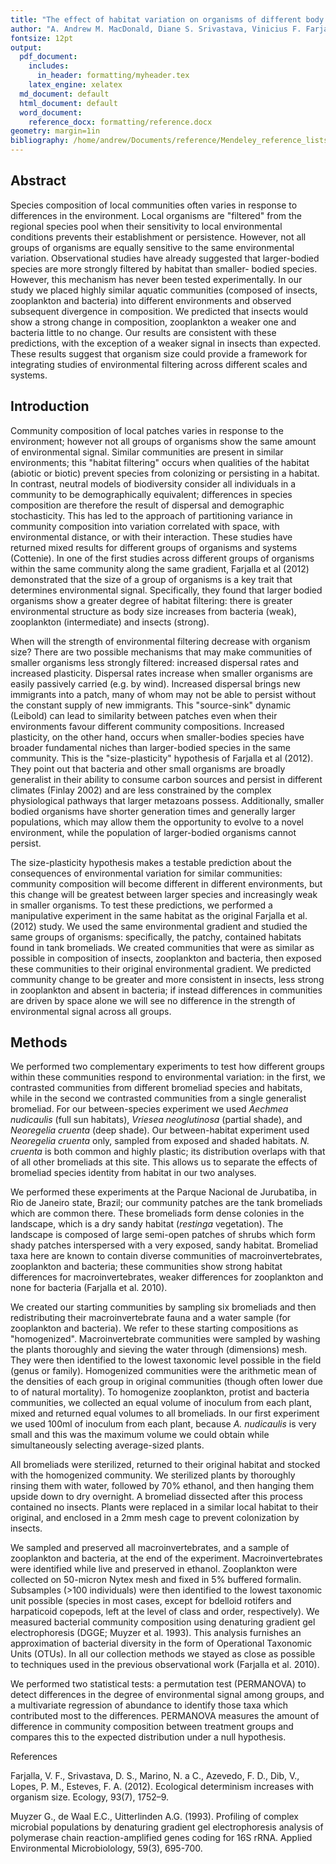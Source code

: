 ```yaml
---
title: "The effect of habitat variation on organisms of different body size"
author: "A. Andrew M. MacDonald, Diane S. Srivastava, Vinicius F. Farjalla (et al?)"
fontsize: 12pt
output:
  pdf_document:
    includes:
      in_header: formatting/myheader.tex
    latex_engine: xelatex
  md_document: default
  html_document: default
  word_document:
    reference_docx: formatting/reference.docx
geometry: margin=1in
bibliography: /home/andrew/Documents/reference/Mendeley_reference_lists/04_OrgSizeHabitat.bib
---
```


## Abstract

Species composition of local communities often varies in response to
differences in the environment. Local organisms are "filtered" from the
regional species pool when their sensitivity to local environmental conditions
prevents their establishment or persistence. However, not all groups of
organisms are equally sensitive to the same environmental variation.
Observational studies have already suggested that larger-bodied species are
more strongly filtered by habitat than smaller- bodied species. However, this
mechanism has never been tested experimentally. In our study we placed highly
similar aquatic communities (composed of insects, zooplankton and bacteria)
into different environments and observed subsequent divergence in composition.
We predicted that insects would show a strong change in composition,
zooplankton a weaker one and bacteria little to no change. Our results are
consistent with these predictions, with the exception of a weaker signal in
insects than expected. These results suggest that organism size could provide
a framework for integrating studies of environmental filtering across
different scales and systems.

## Introduction

Community composition of local patches varies in response to the environment;
however not all groups of organisms show the same amount of environmental
signal. Similar communities are present in similar environments; this "habitat
filtering" occurs when qualities of the habitat (abiotic or biotic) prevent
species from colonizing or persisting in a habitat. In contrast, neutral
models of biodiversity consider all individuals in a community to be
demographically equivalent; differences in species composition are therefore
the result of dispersal and demographic stochasticity. This has led to the
approach of partitioning variance in community composition into variation
correlated with space, with environmental distance, or with their interaction.
These studies have returned mixed results for different groups of organisms
and systems (Cottenie). In one of the first studies across different groups of
organisms within the same community along the same gradient, Farjalla et al
(2012) demonstrated that the size of a group of organisms is a key trait that
determines environmental signal. Specifically, they found that larger bodied
organisms show a greater degree of habitat filtering: there is greater
environmental structure as body size increases from bacteria (weak),
zooplankton (intermediate) and insects (strong).

When will the strength of environmental filtering decrease with organism size?
There are two possible mechanisms that may make communities of smaller
organisms less strongly filtered: increased dispersal rates and increased
plasticity. Dispersal rates increase when smaller organisms are easily
passively carried (e.g. by wind). Increased dispersal brings new immigrants
into a patch, many of whom may not be able to persist without the constant
supply of new immigrants. This "source-sink" dynamic (Leibold) can lead to
similarity between patches even when their environments favour different
community compositions. Increased plasticity, on the other hand, occurs when
smaller-bodies species have broader fundamental niches than larger-bodied
species in the same community. This is the "size-plasticity" hypothesis of
Farjalla et al (2012). They point out that bacteria and other small organisms
are broadly generalist in their ability to consume carbon sources and persist
in different climates (Finlay 2002) and are less constrained by the complex
physiological pathways that larger metazoans possess. Additionally, smaller
bodied organisms have shorter generation times and generally larger
populations, which may allow them the opportunity to evolve to a novel
environment, while the population of larger-bodied organisms cannot persist.

The size-plasticity hypothesis makes a testable prediction about the
consequences of environmental variation for similar communities: community
composition will become different in different environments, but this change
will be greatest between larger species and increasingly weak in smaller
organisms. To test these predictions, we performed a manipulative experiment
in the same habitat as the original Farjalla et al. (2012) study. We used the
same environmental gradient and studied the same groups of organisms:
specifically, the patchy, contained habitats found in tank bromeliads. We
created communities that were as similar as possible in composition of
insects, zooplankton and bacteria, then exposed these communities to their
original environmental gradient. We predicted community change to be greater
and more consistent in insects, less strong in zooplankton and absent in
bacteria; if instead differences in communities are driven by space alone we
will see no difference in the strength of environmental signal across all
groups.

## Methods

We performed two complementary experiments to test how different groups within
these communities respond to environmental variation: in the first, we
contrasted communities from different bromeliad species and habitats, while in
the second we contrasted communities from a single generalist bromeliad. For our
between-species experiment we used _Aechmea nudicaulis_ (full sun habitats),
_Vriesea neoglutinosa_ (partial shade), and _Neoregelia cruenta_ (deep shade).
Our between-habitat experiment used _Neoregelia cruenta_ only, sampled from
exposed and shaded habitats.  _N. cruenta_ is both common and highly plastic;
its distribution overlaps with that of all other bromeliads at this site. This
allows us to separate the effects of bromeliad species identity from habitat in
our two analyses.

We performed these experiments at the Parque Nacional de Jurubatiba, in Rio de
Janeiro state, Brazil; our community patches are the tank bromeliads which are
common there. These bromeliads form dense colonies in the landscape, which is a
dry sandy habitat (_restinga_ vegetation). The landscape is composed of large
semi-open patches of shrubs which form shady patches interspersed with a very
exposed, sandy habitat. Bromeliad taxa here are known to contain diverse
communities of macroinvertebrates, zooplankton and bacteria; these communities
show strong habitat differences for macroinvertebrates, weaker differences for
zooplankton and none for bacteria (Farjalla et al. 2010).

We created our starting communities by sampling six bromeliads and then
redistributing their macroinvertebrate fauna and a water sample (for zooplankton
and bacteria). We refer to these starting compositions as "homogenized".
Macroinvertebrate communities were sampled by washing the plants thoroughly and
sieving the water through (dimensions) mesh.  They were then identified to the
lowest taxonomic level possible in the field (genus or family).  Homogenized
communities were the arithmetic mean of the densities of each group in original
communities (though often lower due to of natural mortality). To homogenize
zooplankton, protist and bacteria communities, we collected an equal volume of
inoculum from each plant, mixed and returned equal volumes to all bromeliads.
In our first experiment we used 100ml of inoculum from each plant, because _A.
nudicaulis_ is very small and this was the maximum volume we could obtain while
simultaneously selecting average-sized plants.

All bromeliads were sterilized, returned to their original habitat and stocked
with the homogenized community. We sterilized plants by thoroughly rinsing them
with water, followed by 70% ethanol, and then hanging them upside down to dry
overnight. A bromeliad dissected after this process contained no insects. Plants
were replaced in a similar local habitat to their original, and enclosed in a
2mm mesh cage to prevent colonization by insects.

We sampled and preserved all macroinvertebrates, and a sample of zooplankton and
bacteria, at the end of the experiment. Macroinvertebrates were identified while
live and preserved in ethanol.  Zooplankton were collected on 50-micron Nytex
mesh and fixed in 5% buffered formalin. Subsamples (>100 individuals) were then
identified to the lowest taxonomic unit possible (species in most cases, except
for bdelloid rotifers and harpaticoid copepods, left at the level of class and
order, respectively). We measured bacterial community composition using
denaturing gradient gel electrophoresis (DGGE; Muyzer et al. 1993). This
analysis furnishes an approximation of bacterial diversity in the form of
Operational Taxonomic Units (OTUs). In all our collection methods we stayed as
close as possible to techniques used in the previous observational work
(Farjalla et al. 2010).

We performed two statistical tests: a permutation test (PERMANOVA) to detect
differences in the degree of environmental signal among groups, and a
multivariate regression of abundance to identify those taxa which contributed
most to the differences. PERMANOVA measures the amount of difference in
community composition between treatment groups and compares this to the expected
distribution under a null hypothesis.

References

Farjalla, V. F., Srivastava, D. S., Marino, N. a C., Azevedo, F. D., Dib, V.,
Lopes, P. M., Esteves, F. A. (2012). Ecological determinism increases with
organism size. Ecology, 93(7), 1752–9.

Muyzer G., de Waal E.C., Uitterlinden A.G. (1993). Profiling of complex
microbial populations by denaturing gradient gel electrophoresis analysis of
polymerase chain reaction-amplified genes coding for 16S rRNA. Applied
Environmental Microbiolology, 59(3), 695-700.

